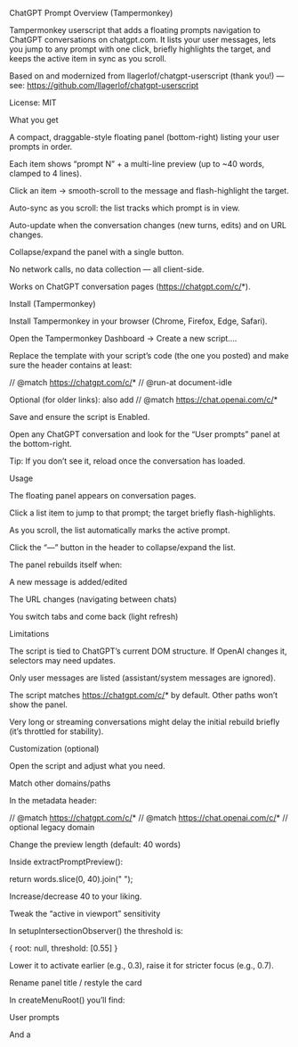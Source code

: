 ChatGPT Prompt Overview (Tampermonkey)

Tampermonkey userscript that adds a floating prompts navigation to ChatGPT conversations on chatgpt.com. It lists your user messages, lets you jump to any prompt with one click, briefly highlights the target, and keeps the active item in sync as you scroll.

Based on and modernized from llagerlof/chatgpt-userscript (thank you!) — see: https://github.com/llagerlof/chatgpt-userscript

License: MIT

What you get

A compact, draggable-style floating panel (bottom-right) listing your user prompts in order.

Each item shows “prompt N” + a multi-line preview (up to ~40 words, clamped to 4 lines).

Click an item → smooth-scroll to the message and flash-highlight the target.

Auto-sync as you scroll: the list tracks which prompt is in view.

Auto-update when the conversation changes (new turns, edits) and on URL changes.

Collapse/expand the panel with a single button.

No network calls, no data collection — all client-side.

Works on ChatGPT conversation pages (https://chatgpt.com/c/*).

Install (Tampermonkey)

Install Tampermonkey in your browser (Chrome, Firefox, Edge, Safari).

Open the Tampermonkey Dashboard → Create a new script….

Replace the template with your script’s code (the one you posted) and make sure the header contains at least:

// @match       https://chatgpt.com/c/*
// @run-at      document-idle


Optional (for older links): also add
// @match https://chat.openai.com/c/*

Save and ensure the script is Enabled.

Open any ChatGPT conversation and look for the “User prompts” panel at the bottom-right.

Tip: If you don’t see it, reload once the conversation has loaded.

Usage

The floating panel appears on conversation pages.

Click a list item to jump to that prompt; the target briefly flash-highlights.

As you scroll, the list automatically marks the active prompt.

Click the “—” button in the header to collapse/expand the list.

The panel rebuilds itself when:

A new message is added/edited

The URL changes (navigating between chats)

You switch tabs and come back (light refresh)

Limitations

The script is tied to ChatGPT’s current DOM structure. If OpenAI changes it, selectors may need updates.

Only user messages are listed (assistant/system messages are ignored).

The script matches https://chatgpt.com/c/* by default. Other paths won’t show the panel.

Very long or streaming conversations might delay the initial rebuild briefly (it’s throttled for stability).

Customization (optional)

Open the script and adjust what you need.

Match other domains/paths

In the metadata header:

// @match       https://chatgpt.com/c/*
// @match       https://chat.openai.com/c/*   // optional legacy domain

Change the preview length (default: 40 words)

Inside extractPromptPreview():

return words.slice(0, 40).join(" ");


Increase/decrease 40 to your liking.

Tweak the “active in viewport” sensitivity

In setupIntersectionObserver() the threshold is:

{ root: null, threshold: [0.55] }


Lower it to activate earlier (e.g., 0.3), raise it for stricter focus (e.g., 0.7).

Rename panel title / restyle the card

In createMenuRoot() you’ll find:

<div class="title">User prompts</div>


And a <style> block where you can edit fonts, sizes, max-width, max-height, etc.

Target different message nodes

The script uses:

const TARGET_SELECTOR = 'article[data-testid^="conversation-turn-"]';


and checks for data-message-author-role="user". If ChatGPT changes these, update both accordingly.

Troubleshooting

No panel appears

Ensure you’re on a conversation page like https://chatgpt.com/c/<id>.

Confirm the script is enabled and the @match is correct.

Reload once the conversation has finished loading.

List is empty

The current chat might not have any user messages yet.

Wait a moment or scroll — the MutationObserver will trigger a rebuild.

Jumping doesn’t highlight

Some themes/extensions may override animations. It’s a brief background flash, not a box-shadow.

Conflicts

Temporarily disable other ChatGPT UI scripts/extensions to rule out selector clashes.

Still stuck?

Open DevTools → Console to look for errors and selector issues.

Privacy

Runs locally in your browser.

No network requests, no analytics, no data collection.

Uninstall

Tampermonkey Dashboard → select the script → Delete (trash icon).

License

MIT

Changelog

1.4 – Prompt list with previews, smooth jump + highlight, active-on-scroll via IntersectionObserver, live rebuild via MutationObserver, URL change/watch, collapse toggle, light UI polish.

1.3 – Internal refactors, minor style updates.

1.2 – Stability improvements for long conversations.

1.1 – Smooth-scroll fallback + visibility refresh.

1.0 – Initial version derived from llagerlof/chatgpt-userscript.

Credits

Original idea & groundwork: llagerlof/chatgpt-userscript

This fork: refreshed selectors, UI, and behavior for chatgpt.com conversations.
